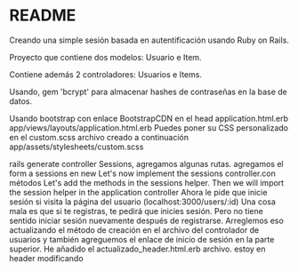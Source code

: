 # README

Creando una simple sesión basada en autentificación usando Ruby on Rails.

Proyecto que contiene dos modelos: Usuario e Item.

Contiene además 2 controladores: Usuarios e Items.

Usando, gem 'bcrypt' para almacenar hashes de contraseñas en la base de datos.

Usando bootstrap con enlace BootstrapCDN en el head application.html.erb
app/views/layouts/application.html.erb
Puedes poner su CSS personalizado en el custom.scss archivo creado a continuación
app/assets/stylesheets/custom.scss


rails generate controller Sessions, agregamos algunas rutas.
agregamos el form a sessions en new
Let's now implement the sessions controller.con métodos
Let's add the methods in the sessions helper.
Then we will import the session helper in the application controller
Ahora le pide que inicie sesión si visita la página del usuario (localhost:3000/users/:id) Una cosa mala es que si te registras, te pedirá que inicies sesión. Pero no tiene sentido iniciar sesión nuevamente después de registrarse. Arreglemos eso actualizando el método de creación en el archivo del controlador de usuarios y también agreguemos el enlace de inicio de sesión en la parte superior. He añadido el actualizado_header.html.erb archivo.
estoy en header modificando
